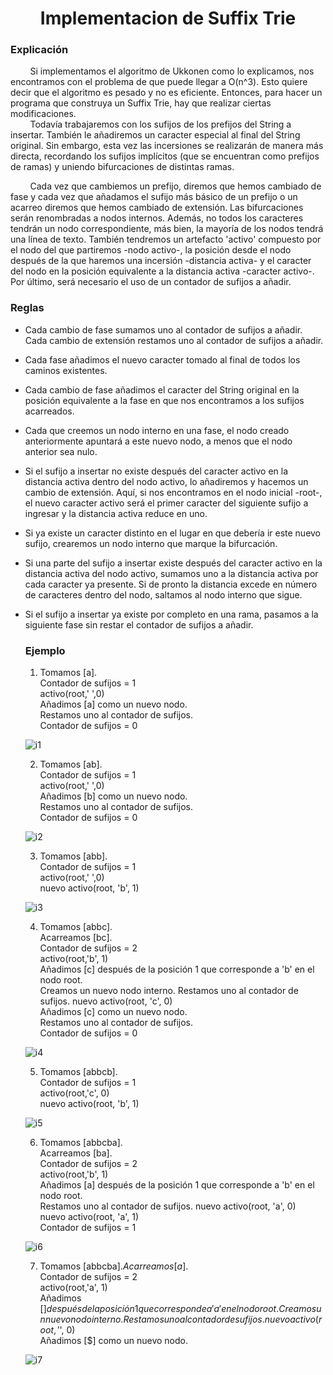 <div align="center">

# Implementacion de Suffix Trie  

 <div align="left">
 
 ### Explicación  
  &nbsp;&nbsp;&nbsp;&nbsp;&nbsp;&nbsp;&nbsp;&nbsp;Si implementamos el algoritmo de Ukkonen como lo explicamos, nos encontramos con el problema de que puede llegar a O(n^3). Esto quiere decir que el algoritmo es pesado y no es eficiente. Entonces, para hacer un programa que construya un Suffix Trie, hay que realizar ciertas modificaciones.  
&nbsp;&nbsp;&nbsp;&nbsp;&nbsp;&nbsp;&nbsp;&nbsp;Todavía trabajaremos con los sufijos de los prefijos del String a insertar. También le añadiremos un caracter especial al final del String original. Sin embargo, esta vez las incersiones se realizarán de manera más directa, recordando los sufijos implícitos (que se encuentran como prefijos de ramas) y uniendo bifurcaciones de distintas ramas.  

&nbsp;&nbsp;&nbsp;&nbsp;&nbsp;&nbsp;&nbsp;&nbsp;Cada vez que cambiemos un prefijo, diremos que hemos cambiado de fase y cada vez que añadamos el sufijo más básico de un prefijo o un acarreo diremos que hemos cambiado de extensión. Las bifurcaciones serán renombradas a nodos internos. Además, no todos los caracteres tendrán un nodo correspondiente, más bien, la mayoría de los nodos tendrá una línea de texto. También tendremos un artefacto 'activo' compuesto por el nodo del que partiremos -nodo activo-, la posición desde el nodo después de la que haremos una incersión -distancia activa- y el caracter del nodo en la posición equivalente a la distancia activa -caracter activo-. Por último, será necesario el uso de un contador de sufijos a añadir.  

### Reglas

* Cada cambio de fase sumamos uno al contador de sufijos a añadir. Cada cambio de extensión restamos uno al contador de sufijos a añadir.
* Cada fase añadimos el nuevo caracter tomado al final de todos los caminos existentes.
* Cada cambio de fase añadimos el caracter del String original en la posición equivalente a la fase en que nos encontramos a los sufijos acarreados.  
* Cada que creemos un nodo interno en una fase, el nodo creado anteriormente apuntará a este nuevo nodo, a menos que el nodo anterior sea nulo.   
* Si el sufijo a insertar no existe después del caracter activo en la distancia activa dentro del nodo activo, lo añadiremos y hacemos un cambio de extensión. Aquí, si nos encontramos en el nodo inicial -root-, el nuevo caracter activo será el primer caracter del siguiente sufijo a ingresar y la distancia activa reduce en uno.   
* Si ya existe un caracter distinto en el lugar en que debería ir este nuevo sufijo, crearemos un nodo interno que marque la bifurcación.  
* Si una parte del sufijo a insertar existe después del caracter activo en la distancia activa del nodo activo, sumamos uno a la distancia activa por cada caracter ya presente. Si de pronto la distancia excede en número de caracteres dentro del nodo, saltamos al nodo interno que sigue.    
* Si el sufijo a insertar ya existe por completo en una rama, pasamos a la siguiente fase sin restar el contador de sufijos a añadir.  

    ### Ejemplo  
  1. Tomamos [a].  
  Contador de sufijos = 1  
  activo(root,'&nbsp;',0)  
  Añadimos [a] como un nuevo nodo.  
  Restamos uno al contador de sufijos.  
  Contador de sufijos = 0  
  
  ![i1](https://imgur.com/V8BX1ni.png)

  2. Tomamos [ab].       
  Contador de sufijos = 1  
  activo(root,'&nbsp;',0)  
  Añadimos [b] como un nuevo nodo.  
  Restamos uno al contador de sufijos.  
  Contador de sufijos = 0  
  
  ![i2](https://imgur.com/qVDB9zK.png)

  3. Tomamos [abb].      
  Contador de sufijos = 1  
  activo(root,'&nbsp;',0)  
  nuevo activo(root, 'b', 1)  
  
  ![i3](https://imgur.com/l5EuvPR.png)

  4. Tomamos [abbc].  
  Acarreamos [bc].  
  Contador de sufijos = 2  
  activo(root,'b', 1)  
  Añadimos [c] después de la posición 1 que corresponde a 'b' en el nodo root.  
  Creamos un nuevo nodo interno.
  Restamos uno al contador de sufijos. 
  nuevo activo(root, 'c', 0)  
  Añadimos [c] como un nuevo nodo.  
  Restamos uno al contador de sufijos.  
  Contador de sufijos = 0  
  
  ![i4](https://imgur.com/jnWnNmk.png)
  

  5. Tomamos [abbcb].        
  Contador de sufijos = 1  
  activo(root,'c', 0)  
  nuevo activo(root, 'b', 1)   
  
  ![i5](https://imgur.com/E7BZQhS.png)

  6. Tomamos [abbcba].      
  Acarreamos [ba].  
  Contador de sufijos = 2  
  activo(root,'b', 1)  
  Añadimos [a] después de la posición 1 que corresponde a 'b' en el nodo root.  
  Restamos uno al contador de sufijos. 
  nuevo activo(root, 'a', 0)  
  nuevo activo(root, 'a', 1)  
  Contador de sufijos = 1  
  
  ![i6](https://imgur.com/qyYX2xe.png)

  7. Tomamos [abbcba$].      
  Acarreamos [a$].  
  Contador de sufijos = 2  
  activo(root,'a', 1)  
  Añadimos [$] después de la posición 1 que corresponde a 'a' en el nodo root.  
  Creamos un nuevo nodo interno.  
  Restamos uno al contador de sufijos. 
  nuevo activo(root, '$', 0)  
  Añadimos [$] como un nuevo nodo. 
  
  ![i7](https://imgur.com/XKYj9Sa.png)
  
